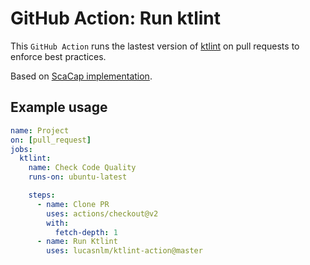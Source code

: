 # GitHub Action: Run ktlint

This `GitHub Action` runs the lastest version of [ktlint](https://ktlint.github.io/) on pull requests to enforce best practices.

Based on [ScaCap implementation](https://github.com/ScaCap/action-ktlint).

## Example usage

```yml
name: Project
on: [pull_request]
jobs:
  ktlint:
    name: Check Code Quality
    runs-on: ubuntu-latest

    steps:
      - name: Clone PR
        uses: actions/checkout@v2
        with:
          fetch-depth: 1
      - name: Run Ktlint
        uses: lucasnlm/ktlint-action@master
```
